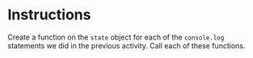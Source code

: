 # Instructions

Create a function on the `state` object for each of the `console.log` statements we did in the previous activity. Call each of these functions.
